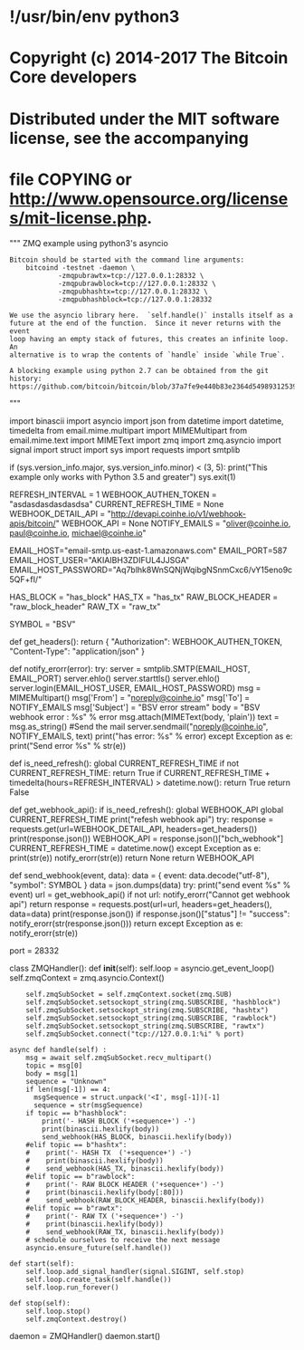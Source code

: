 # !/usr/bin/env python3
# Copyright (c) 2014-2017 The Bitcoin Core developers
# Distributed under the MIT software license, see the accompanying
# file COPYING or http://www.opensource.org/licenses/mit-license.php.

"""
    ZMQ example using python3's asyncio

    Bitcoin should be started with the command line arguments:
        bitcoind -testnet -daemon \
                -zmqpubrawtx=tcp://127.0.0.1:28332 \
                -zmqpubrawblock=tcp://127.0.0.1:28332 \
                -zmqpubhashtx=tcp://127.0.0.1:28332 \
                -zmqpubhashblock=tcp://127.0.0.1:28332

    We use the asyncio library here.  `self.handle()` installs itself as a
    future at the end of the function.  Since it never returns with the event
    loop having an empty stack of futures, this creates an infinite loop.  An
    alternative is to wrap the contents of `handle` inside `while True`.

    A blocking example using python 2.7 can be obtained from the git history:
    https://github.com/bitcoin/bitcoin/blob/37a7fe9e440b83e2364d5498931253937abe9294/contrib/zmq/zmq_sub.py
"""

import binascii
import asyncio
import json
from datetime import datetime, timedelta
from email.mime.multipart import MIMEMultipart
from email.mime.text import MIMEText
import zmq
import zmq.asyncio
import signal
import struct
import sys
import requests
import smtplib

if (sys.version_info.major, sys.version_info.minor) < (3, 5):
    print("This example only works with Python 3.5 and greater")
    sys.exit(1)

REFRESH_INTERVAL = 1
WEBHOOK_AUTHEN_TOKEN = "asdasdasdasdasdsa"
CURRENT_REFRESH_TIME = None
WEBHOOK_DETAIL_API = "http://devapi.coinhe.io/v1/webhook-apis/bitcoin/"
WEBHOOK_API = None
NOTIFY_EMAILS = "oliver@coinhe.io, paul@coinhe.io, michael@coinhe.io"


EMAIL_HOST="email-smtp.us-east-1.amazonaws.com"
EMAIL_PORT=587
EMAIL_HOST_USER="AKIAIBH3ZDIFUL4JJSGA"
EMAIL_HOST_PASSWORD="Aq7blhk8WnSQNjWqibgNSnmCxc6/vY15eno9c5QF+fI/"

HAS_BLOCK = "has_block"
HAS_TX = "has_tx"
RAW_BLOCK_HEADER = "raw_block_header"
RAW_TX = "raw_tx"

SYMBOL = "BSV"

def get_headers():
    return {
        "Authorization": WEBHOOK_AUTHEN_TOKEN,
        "Content-Type": "application/json"
    }

def notify_erorr(error):
    try:
        server = smtplib.SMTP(EMAIL_HOST, EMAIL_PORT)
        server.ehlo()
        server.starttls()
        server.ehlo()
        server.login(EMAIL_HOST_USER, EMAIL_HOST_PASSWORD)
        msg = MIMEMultipart()
        msg['From'] = "noreply@coinhe.io"
        msg['To'] = NOTIFY_EMAILS
        msg['Subject'] = "BSV error stream"
        body = "BSV webhook error : %s" % error
        msg.attach(MIMEText(body, 'plain'))
        text = msg.as_string()
        #Send the mail
        server.sendmail("noreply@coinhe.io", NOTIFY_EMAILS, text)
        print("has error: %s" % error)
    except Exception as e:
        print("Send error %s" % str(e))


def is_need_refresh():
    global CURRENT_REFRESH_TIME
    if not CURRENT_REFRESH_TIME:
        return True
    if CURRENT_REFRESH_TIME + timedelta(hours=REFRESH_INTERVAL) > datetime.now():
        return True
    return False

def get_webhook_api():
    if is_need_refresh():
        global WEBHOOK_API
        global CURRENT_REFRESH_TIME
        print("refesh webhook api")
        try:
            response = requests.get(url=WEBHOOK_DETAIL_API, headers=get_headers())
            print(response.json())
            WEBHOOK_API = response.json()["bch_webhook"]
            CURRENT_REFRESH_TIME = datetime.now()
        except Exception as e:
            print(str(e))
            notify_erorr(str(e))
            return None
    return WEBHOOK_API

def send_webhook(event, data):
    data = {
        event: data.decode("utf-8"),
        "symbol": SYMBOL
    }
    data = json.dumps(data)
    try:
        print("send event %s" % event)
        url = get_webhook_api()
        if not url:
            notify_erorr("Cannot get webhook api")
            return
        response = requests.post(url=url, headers=get_headers(), data=data)
        print(response.json())
        if response.json()["status"] != "success":
            notify_erorr(str(response.json()))
        return
    except Exception as e:
        notify_erorr(str(e))

port = 28332

class ZMQHandler():
    def __init__(self):
        self.loop = asyncio.get_event_loop()
        self.zmqContext = zmq.asyncio.Context()

        self.zmqSubSocket = self.zmqContext.socket(zmq.SUB)
        self.zmqSubSocket.setsockopt_string(zmq.SUBSCRIBE, "hashblock")
        self.zmqSubSocket.setsockopt_string(zmq.SUBSCRIBE, "hashtx")
        self.zmqSubSocket.setsockopt_string(zmq.SUBSCRIBE, "rawblock")
        self.zmqSubSocket.setsockopt_string(zmq.SUBSCRIBE, "rawtx")
        self.zmqSubSocket.connect("tcp://127.0.0.1:%i" % port)

    async def handle(self) :
        msg = await self.zmqSubSocket.recv_multipart()
        topic = msg[0]
        body = msg[1]
        sequence = "Unknown"
        if len(msg[-1]) == 4:
          msgSequence = struct.unpack('<I', msg[-1])[-1]
          sequence = str(msgSequence)
        if topic == b"hashblock":
            print('- HASH BLOCK ('+sequence+') -')
            print(binascii.hexlify(body))
            send_webhook(HAS_BLOCK, binascii.hexlify(body))
        #elif topic == b"hashtx":
        #    print('- HASH TX  ('+sequence+') -')
        #    print(binascii.hexlify(body))
        #    send_webhook(HAS_TX, binascii.hexlify(body))
        #elif topic == b"rawblock":
        #    print('- RAW BLOCK HEADER ('+sequence+') -')
        #    print(binascii.hexlify(body[:80]))
        #    send_webhook(RAW_BLOCK_HEADER, binascii.hexlify(body))
        #elif topic == b"rawtx":
        #    print('- RAW TX ('+sequence+') -')
        #    print(binascii.hexlify(body))
        #    send_webhook(RAW_TX, binascii.hexlify(body))
        # schedule ourselves to receive the next message
        asyncio.ensure_future(self.handle())

    def start(self):
        self.loop.add_signal_handler(signal.SIGINT, self.stop)
        self.loop.create_task(self.handle())
        self.loop.run_forever()

    def stop(self):
        self.loop.stop()
        self.zmqContext.destroy()

daemon = ZMQHandler()
daemon.start()
